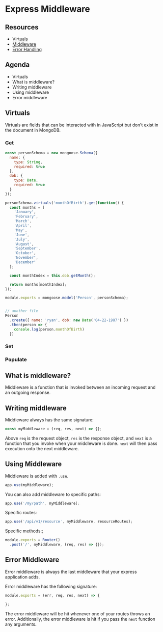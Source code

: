 # Express Middleware

## Resources

* [Virtuals](https://mongoosejs.com/docs/guide.html#virtuals)
* [Middleware](https://expressjs.com/en/guide/writing-middleware.html)
* [Error Handling](https://expressjs.com/en/guide/error-handling.html)

## Agenda

* Virtuals
* What is middleware?
* Writing middleware
* Using middleware
* Error middleware

## Virtuals

Virtuals are fields that can be interacted with in JavaScript
but don't exist in the document in MongoDB.

### Get

```js
const personSchema = new mongoose.Schema({
  name: {
    type: String,
    required: true
  },
  dob: {
    type: Date,
    required: true
  }
});

personSchema.virtuals('monthOfBirth').get(function() {
  const months = [
    'January',
    'February',
    'March',
    'April',
    'May',
    'June',
    'July',
    'August',
    'September',
    'October',
    'November',
    'December'
  ];

  const monthIndex = this.dob.getMonth();

  return months[monthIndex];
});

module.exports = mongoose.model('Person', personSchema);


// another file
Person
  .create({ name: 'ryan', dob: new Date('04-22-1987') })
  .then(person => {
    console.log(person.monthOfBirth)
  })
```

### Set

### Populate

## What is middleware?

Middleware is a function that is invoked between an incoming
request and an outgoing response.

## Writing middleware

Middleware always has the same signature:

```js
const myMiddleware = (req, res, next) => {};
```

Above `req` is the request object, `res` is the response object,
and `next` is a function that you invoke when your middleware is
done. `next` will then pass execution onto the next middleware.

## Using Middleware

Middleware is added with `.use`.

```js
app.use(myMiddleware);
```

You can also add middleware to specific paths:

```js
app.use('/my/path', myMiddleware);
```

Specific routes:

```js
app.use('/api/v1/resource', myMiddleware, resourceRoutes);
```

Specific methods:;

```js
module.exports = Router()
  .post('/', myMiddleware, (req, res) => {});
```

## Error Middleware

Error middleware is always the last middleware that
your express application adds.

Error middleware has the following signature:

```js
module.exports = (err, req, res, next) => {

};
```

The error middleware will be hit whenever one of your
routes throws an error. Additionally, the error middleware
is hit if you pass the `next` function any arguments.
